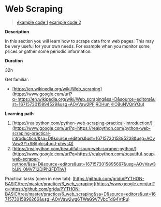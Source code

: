 # Web Scraping

> [example code 1](python-web-scraping-practical-introduction)
> [example code 2](web-scraping-bs4)

**Description**

In this section you will learn how to scrape data from web pages. This may be very useful for your own needs. For example when you monitor some prices or gather some periodic information.

**Duration**

32h

Get familiar:

- [https://en.wikipedia.org/wiki/Web_scraping](https://www.google.com/url?q=https://en.wikipedia.org/wiki/Web_scraping&sa=D&source=editors&ust=1671573015894529&usg=AOvVaw2PFjRDHunjKlOBuNVQnYQu)

**Learning path**

1. [https://realpython.com/python-web-scraping-practical-introduction/](https://www.google.com/url?q=https://realpython.com/python-web-scraping-practical-introduction/&sa=D&source=editors&ust=1671573015895238&usg=AOvVaw3YlxSBitpkjs4ugJ-phwsQ)
2. [https://realpython.com/beautiful-soup-web-scraper-python/](https://www.google.com/url?q=https://realpython.com/beautiful-soup-web-scraper-python/&sa=D&source=editors&ust=1671573015895667&usg=AOvVaw3blJN_0MV712DIPh3FDThV)

Practical tasks (open in new tab): [https://github.com/gridu/PYTHON-BASIC/tree/master/practice/6_web_scraping](https://www.google.com/url?q=https://github.com/gridu/PYTHON-BASIC/tree/master/practice/6_web_scraping&sa=D&source=editors&ust=1671573015896266&usg=AOvVaw2wg6TWaG9V7VbcTdG4VtPu)